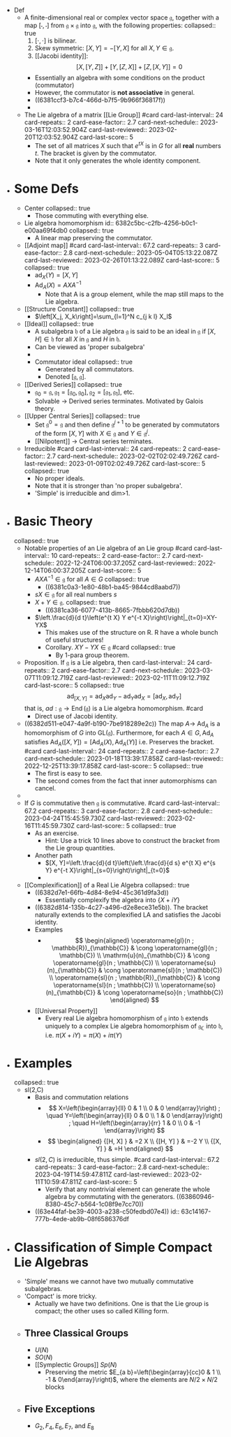 - Def
	- A finite-dimensional real or complex vector space $\mathfrak{g}$, together with a map $[\cdot, \cdot]$ from $\mathfrak{g} \times \mathfrak{g}$ into $\mathfrak{g}$, with the following properties:
	  collapsed:: true
	  1. $[\cdot, \cdot]$ is bilinear.
	  2. Skew symmetric: $[X, Y]=-[Y, X]$ for all $X, Y \in \mathfrak{g}$.
	  3. [[Jacobi identity]]:
	  $$
	  [X,[Y, Z]]+[Y,[Z, X]]+[Z,[X, Y]]=0
	  $$
		- Essentially an algebra with some conditions on the product (commutator)
		- However, the commutator is **not associative** in general.
		- ((6381ccf3-b7c4-466d-b7f5-9b966f36817f))
		-
	- The Lie algebra of a matrix [[Lie Group]] #card
	  card-last-interval:: 24
	  card-repeats:: 2
	  card-ease-factor:: 2.7
	  card-next-schedule:: 2023-03-16T12:03:52.904Z
	  card-last-reviewed:: 2023-02-20T12:03:52.904Z
	  card-last-score:: 5
		- The set of all matrices $X$ such that $e^{t X}$ is in $G$ for all **real** numbers $t$.
		  The bracket is given by the commutator.
		- Note that it only generates the whole identity component.
- # Some Defs
	- Center
	  collapsed:: true
		- Those commuting with everything else.
	- Lie algebra homomorphism
	  id:: 6382c5bc-c2fb-4256-b0c1-e00aa69f4db0
	  collapsed:: true
		- A linear map preserving the commutator.
	- [[Adjoint map]] #card
	  card-last-interval:: 67.2
	  card-repeats:: 3
	  card-ease-factor:: 2.8
	  card-next-schedule:: 2023-05-04T05:13:22.087Z
	  card-last-reviewed:: 2023-02-26T01:13:22.089Z
	  card-last-score:: 5
	  collapsed:: true
		- $\operatorname{ad}_X(Y)=[X, Y]$
		- $\operatorname{Ad}_A(X)=A X A^{-1}$
			- Note that A is a group element, while the map still maps to the Lie algebra.
	- [[Structure Constant]]
	  collapsed:: true
		- $\left[X_j, X_k\right]=\sum_{l=1}^N c_{j k l} X_l$
	- [[Ideal]]
	  collapsed:: true
		- A subalgebra $\mathfrak{h}$ of a Lie algebra $\mathfrak{g}$ is said to be an ideal in $\mathfrak{g}$ if $[X, H] \in \mathfrak{h}$ for all $X$ in $\mathfrak{g}$ and $H$ in $\mathfrak{h}$.
		- Can be viewed as 'proper subalgebra'
		-
		- Commutator ideal
		  collapsed:: true
			- Generated by all commutators.
			- Denoted $[\mathfrak{g}, \mathfrak{g}]$.
	- [[Derived Series]]
	  collapsed:: true
		- $\mathfrak{g}_0=\mathfrak{g}, \mathfrak{g}_1=\left[\mathfrak{g}_0, \mathfrak{g}_0\right], \mathfrak{g}_2=\left[\mathfrak{g}_1, \mathfrak{g}_1\right]$, etc.
		- Solvable -> Derived series terminates. Motivated by Galois theory.
	- [[Upper Central Series]]
	  collapsed:: true
		- Set $\mathfrak{g}^0=\mathfrak{g}$ and then define $\mathfrak{g}^{j+1}$ to be generated by commutators of the form $[X, Y]$ with $X \in \mathfrak{g}$ and $Y \in \mathfrak{g}^j$.
		- [[Nilpotent]] -> Central series terminates.
	- Irreducible #card
	  card-last-interval:: 24
	  card-repeats:: 2
	  card-ease-factor:: 2.7
	  card-next-schedule:: 2023-02-02T02:02:49.726Z
	  card-last-reviewed:: 2023-01-09T02:02:49.726Z
	  card-last-score:: 5
	  collapsed:: true
		- No proper ideals.
		- Note that it is stronger than 'no proper subalgebra'.
		- 'Simple' is irreducible and dim>1.
- # Basic Theory
  collapsed:: true
	- Notable properties of an Lie algebra of an Lie group #card
	  card-last-interval:: 10
	  card-repeats:: 2
	  card-ease-factor:: 2.7
	  card-next-schedule:: 2022-12-24T06:00:37.205Z
	  card-last-reviewed:: 2022-12-14T06:00:37.205Z
	  card-last-score:: 5
		- $A X A^{-1} \in \mathfrak{g}$ for all $A \in G$
		  collapsed:: true
			- ((6381c0a3-1e80-48b1-ba45-9844cd8aabd7))
		- $s X \in \mathfrak{g}$ for all real numbers $s$
		- $X+Y \in \mathfrak{g}$.
		  collapsed:: true
			- ((6381ca36-6077-413b-8665-7fbbb620d7db))
		- $\left.\frac{d}{d t}\left(e^{t X} Y e^{-t X}\right)\right|_{t=0}=XY-YX$
			- This makes use of the structure on R. R have a whole bunch of useful structures!
			- Corollary. $X Y-Y X \in \mathfrak{g}$ #card
			  collapsed:: true
				- By 1-para group theorem.
	- Proposition. If $\mathfrak{g}$ is a Lie algebra, then
	  card-last-interval:: 24
	  card-repeats:: 2
	  card-ease-factor:: 2.7
	  card-next-schedule:: 2023-03-07T11:09:12.719Z
	  card-last-reviewed:: 2023-02-11T11:09:12.719Z
	  card-last-score:: 5
	  collapsed:: true
	  $$
	  \operatorname{ad}_{[X, Y]}=\operatorname{ad}_X \operatorname{ad}_Y-\operatorname{ad}_Y \operatorname{ad}_X=\left[\operatorname{ad}_X, \operatorname{ad}_Y\right]
	  $$
	  that is, $ad:\mathfrak{g} \rightarrow \operatorname{End}(\mathfrak{g})$ is a Lie algebra homomorphism. #card
		- Direct use of Jacobi identity.
	- ((6382d511-e047-4a9f-b190-7be918289e2c)) The map $A \rightarrow$ $\mathrm{Ad}_A$ is a homomorphism of $G$ into $\mathrm{GL}(\mathfrak{g})$. Furthermore, for each $A \in G, \operatorname{Ad}_A$ satisfies $\operatorname{Ad}_A([X, Y])=\left[\operatorname{Ad}_A(X), \operatorname{Ad}_A(Y)\right]$ i.e. Preserves the bracket. #card
	  card-last-interval:: 24
	  card-repeats:: 2
	  card-ease-factor:: 2.7
	  card-next-schedule:: 2023-01-18T13:39:17.858Z
	  card-last-reviewed:: 2022-12-25T13:39:17.858Z
	  card-last-score:: 5
	  collapsed:: true
		- The first is easy to see.
		- The second comes from the fact that inner automorphisms can cancel.
	-
	- If $G$ is commutative then $\mathfrak{g}$ is commutative. #card
	  card-last-interval:: 67.2
	  card-repeats:: 3
	  card-ease-factor:: 2.8
	  card-next-schedule:: 2023-04-24T15:45:59.730Z
	  card-last-reviewed:: 2023-02-16T11:45:59.730Z
	  card-last-score:: 5
	  collapsed:: true
		- As an exercise.
			- Hint: Use a trick 10 lines above to construct the bracket from the Lie group quantities.
		- Another path
			- $[X, Y]=\left.\frac{d}{d t}\left(\left.\frac{d}{d s} e^{t X} e^{s Y} e^{-t X}\right|_{s=0}\right)\right|_{t=0}$
			-
	- [[Complexification]] of a Real Lie Algebra
	  collapsed:: true
		- ((6382d7e1-66fb-4d84-8e94-45c361d9fa3d))
			- Essentially complexify the algebra into $\{X+iY\}$
		- ((6382d814-135b-4c27-a496-d2e8ece31e5b)). The bracket naturally extends to the complexified LA and satisfies the Jacobi identity.
		- Examples
			- $$
			  \begin{aligned}
			  \operatorname{gl}(n ; \mathbb{R})_{\mathbb{C}} & \cong \operatorname{gl}(n ; \mathbb{C}) \\
			  \mathrm{u}(n)_{\mathbb{C}} & \cong \operatorname{gl}(n ; \mathbb{C}) \\
			  \operatorname{su}(n)_{\mathbb{C}} & \cong \operatorname{sl}(n ; \mathbb{C}) \\
			  \operatorname{sl}(n ; \mathbb{R})_{\mathbb{C}} & \cong \operatorname{sl}(n ; \mathbb{C}) \\
			  \operatorname{so}(n)_{\mathbb{C}} & \cong \operatorname{so}(n ; \mathbb{C})
			  \end{aligned}
			  $$
		- [[Universal Property]]
			- Every real Lie algebra homomorphism of $\mathfrak{g}$ into $\mathfrak{h}$ extends uniquely to a complex Lie algebra homomorphism of $\mathfrak{g}_{\mathbb{C}}$ into $\mathfrak{h}$, i.e. $\pi(X+i Y)=\pi(X)+i \pi(Y)$
- # Examples
  collapsed:: true
	- sl(2,C)
		- Basis and commutation relations
			- $$
			  X=\left(\begin{array}{ll}
			  0 & 1 \\
			  0 & 0
			  \end{array}\right) ; \quad Y=\left(\begin{array}{ll}
			  0 & 0 \\
			  1 & 0
			  \end{array}\right) ; \quad H=\left(\begin{array}{rr}
			  1 & 0 \\
			  0 & -1
			  \end{array}\right)
			  $$
			- $$
			  \begin{aligned}
			  {[H, X] } & =2 X \\
			  {[H, Y] } & =-2 Y \\
			  {[X, Y] } & =H
			  \end{aligned}
			  $$
		- $sl(2,C)$ is irreducible, thus simple. #card
		  card-last-interval:: 67.2
		  card-repeats:: 3
		  card-ease-factor:: 2.8
		  card-next-schedule:: 2023-04-19T14:59:47.811Z
		  card-last-reviewed:: 2023-02-11T10:59:47.811Z
		  card-last-score:: 5
			- Verify that any nontrivial element can generate the whole algebra by commutating with the generators. ((63860946-8380-45c7-b564-1c08f9e7cc70))
		- ((63e44faf-be39-4003-a238-c50fedbd07e4))
		  id:: 63c14167-777b-4ede-ab9b-08f6586376df
- # Classification of Simple Compact Lie Algebras
	- 'Simple' means we cannot have two mutually commutative subalgebras.
	- 'Compact' is more tricky.
		- Actually we have two definitions. One is that the Lie group is compact; the other uses so called Killing form.
	- ## Three Classical Groups
		- $U(N)$
		- $SO(N)$
		- [[Symplectic Groups]] $Sp(N)$
			- Preserving the metric $E_{a b}=\left(\begin{array}{cc}0 & 1 \\ -1 & 0\end{array}\right)$, where the elements are $N/2 \times N/2$ blocks
	- ## Five Exceptions
		- $G_2, F_4, E_6, E_7$, and $E_8$